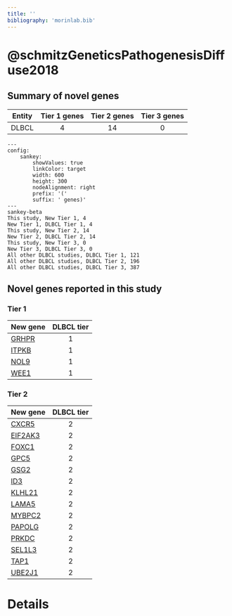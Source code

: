 ```yaml
---
title: ''
bibliography: 'morinlab.bib'
---
```


# @schmitzGeneticsPathogenesisDiffuse2018
## Summary of novel genes

|Entity| Tier 1 genes| Tier 2 genes|Tier 3 genes|
|:-:|:-:|:-:|:-:|
|DLBCL|4|14|0|
```mermaid
---
config:
    sankey:
        showValues: true
        linkColor: target
        width: 600
        height: 300
        nodeAlignment: right
        prefix: '('
        suffix: ' genes)'
---
sankey-beta
This study, New Tier 1, 4
New Tier 1, DLBCL Tier 1, 4
This study, New Tier 2, 14
New Tier 2, DLBCL Tier 2, 14
This study, New Tier 3, 0
New Tier 3, DLBCL Tier 3, 0
All other DLBCL studies, DLBCL Tier 1, 121
All other DLBCL studies, DLBCL Tier 2, 196
All other DLBCL studies, DLBCL Tier 3, 387
```

## Novel genes reported in this study

### Tier 1
|New gene|DLBCL tier|
|:-|:-:|
|[GRHPR](../GRHPR)|1 |
|[ITPKB](../ITPKB)|1 |
|[NOL9](../NOL9)|1 |
|[WEE1](../WEE1)|1 |

### Tier 2
|New gene|DLBCL tier|
|:-|:-:|
|[CXCR5](../CXCR5)|2 |
|[EIF2AK3](../EIF2AK3)|2 |
|[FOXC1](../FOXC1)|2 |
|[GPC5](../GPC5)|2 |
|[GSG2](../GSG2)|2 |
|[ID3](../ID3)|2 |
|[KLHL21](../KLHL21)|2 |
|[LAMA5](../LAMA5)|2 |
|[MYBPC2](../MYBPC2)|2 |
|[PAPOLG](../PAPOLG)|2 |
|[PRKDC](../PRKDC)|2 |
|[SEL1L3](../SEL1L3)|2 |
|[TAP1](../TAP1)|2 |
|[UBE2J1](../UBE2J1)|2 |


# Details

